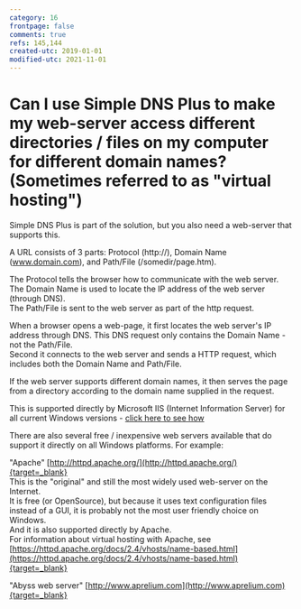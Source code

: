 ```yaml
---
category: 16
frontpage: false
comments: true
refs: 145,144
created-utc: 2019-01-01
modified-utc: 2021-11-01
---
```

# Can I use Simple DNS Plus to make my web-server access different directories / files on my computer for different domain names? (Sometimes referred to as "virtual hosting")

Simple DNS Plus is part of the solution, but you also need a web-server that supports this.

A URL consists of 3 parts: Protocol (http://), Domain Name (www.domain.com), and Path/File (/somedir/page.htm).

The Protocol tells the browser how to communicate with the web server.  
The Domain Name is used to locate the IP address of the web server (through DNS).  
The Path/File is sent to the web server as part of the http request.

When a browser opens a web-page, it first locates the web server's IP address through DNS. This DNS request only contains the Domain Name - not the Path/File.  
Second it connects to the web server and sends a HTTP request, which includes both the Domain Name and Path/File.

If the web server supports different domain names, it then serves the page from a directory according to the domain name supplied in the request.

This is supported directly by Microsoft IIS (Internet Information Server) for all current Windows versions - [click here to see how](/kb/144/virtual-hosting-with-iis-internet-information-services)

There are also several free / inexpensive web servers available that do support it directly on all Windows platforms. For example:

"Apache" [http://httpd.apache.org/](http://httpd.apache.org/){target=_blank}  
This is the "original" and still the most widely used web-server on the Internet.  
It is free (or OpenSource), but because it uses text configuration files instead of a GUI, it is probably not the most user friendly choice on Windows.  
And it is also supported directly by Apache.  
For information about virtual hosting with Apache, see  
[https://httpd.apache.org/docs/2.4/vhosts/name-based.html](https://httpd.apache.org/docs/2.4/vhosts/name-based.html){target=_blank}

"Abyss web server" [http://www.aprelium.com](http://www.aprelium.com){target=_blank}

